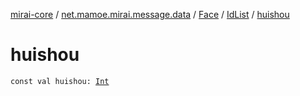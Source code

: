 [mirai-core](../../../index.md) / [net.mamoe.mirai.message.data](../../index.md) / [Face](../index.md) / [IdList](index.md) / [huishou](./huishou.md)

# huishou

`const val huishou: `[`Int`](https://kotlinlang.org/api/latest/jvm/stdlib/kotlin/-int/index.html)